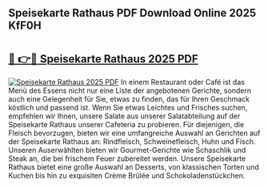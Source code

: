 ## Speisekarte Rathaus PDF Download Online 2025 KfF0H

# <h2><a href="http://gc84z9i.nevu.top/?p=Speisekarte+Rathaus">🔗 👉🔴 Speisekarte Rathaus 2025 PDF</a></h2>

[![Speisekarte Rathaus 2025 PDF](https://i.imgur.com/dBaPXMq.png)](http://gc84z9i.nevu.top/?p=Speisekarte+Rathaus)
In einem Restaurant oder Café ist das Menü des Essens nicht nur eine Liste der angebotenen Gerichte, sondern auch eine Gelegenheit für Sie, etwas zu finden, das für Ihren Geschmack köstlich und passend ist. Wenn Sie etwas Leichtes und Frisches suchen, empfehlen wir Ihnen, unsere Salate aus unserer Salatabteilung auf der Speisekarte Rathaus unserer Cafeteria zu probieren. Für diejenigen, die Fleisch bevorzugen, bieten wir eine umfangreiche Auswahl an Gerichten auf der Speisekarte Rathaus an: Rindfleisch, Schweinefleisch, Huhn und Fisch. Unseren Auserwählten bieten wir Gourmet-Gerichte wie Schaschlik und Steak an, die bei frischem Feuer zubereitet werden. Unsere Speisekarte Rathaus bietet eine große Auswahl an Desserts, von klassischen Torten und Kuchen bis hin zu exquisiten Crème Brûlée und Schokoladenstückchen.
